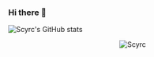 ### Hi there 👋

![Scyrc's GitHub stats](https://github-readme-stats.vercel.app/api?username=Scyrc&title_color=333&text_color=777)
<p align="center"> <img src="https://github-readme-stats.vercel.app/api?username=Scyrc&title_color=333&text_color=777" alt="Scyrc" />

<!--
**Scyrc/Scyrc** is a ✨ _special_ ✨ repository because its `README.md` (this file) appears on your GitHub profile.

Here are some ideas to get you started:

- 🔭 I’m currently working on ...
- 🌱 I’m currently learning ...
- 👯 I’m looking to collaborate on ...
- 🤔 I’m looking for help with ...
- 💬 Ask me about ...
- 📫 How to reach me: ...
- 😄 Pronouns: ...
- ⚡ Fun fact: ...
-->
